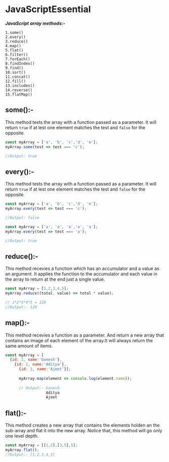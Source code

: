 # JavaScriptEssential
_**JavaScript array methods:-**_
```
1.some()
2.every()
3.reduce()
4.map()
5.flat()
6.filter()
7.forEach()
8.findIndex()
9.find()
10.sort()
11.concat()
12.fill()
13.includes()
14.reverse()
15.flatMap()
```
## some():-
This method tests the array with a function passed as a parameter. It will return ```true``` if at lest one element matches the test and ```false``` for the opposite.
```javascript
const myArray = ['a', 'b', 'c','d', 'e'];
myArray.some(test => test === 'c');

//Output: true
```
## every():-
This method tests the array with a function passed as a parameter. It will return ```true``` if at lest one element matches the test and ```false``` for the opposite.
```javascript
const myArray = ['a', 'b', 'c','d', 'e'];
myArray.every(test => test === 'c');

//Output: false

const myArray = ['a', 'a', 'a','a', 'a'];
myArray.every(test => test === 'a');

//Output: true
```
## reduce():-
This method recevies a function which has an accumulator and a value as an argument. It applies the function to the accumulator and each value in the array to return at the end just a single value.

```javascript
const myArray = [1,2,3,4,5];
myArray.reduce((total, value) => total * value);

// 1*2*3*4*5 = 120
//Output:- 120
```
## map():-
This method recevies a function as a parameter. And return a new array that contains an image of each element of the array.It will always return the same amount of items.
```javascript
const myArray = [
  {id: 1, name:'Ganesh'},
    {id: 2, name:'Aditya'},
      {id: 3, name:'Ajeet'}];
      
      myArray.map(element => console.log(element.name));
      
      // Output:- Ganesh
                  Aditya
                  Ajeet
  ```
  ## flat():-
  This method creates a new array that contains the elements holden an the sub-array and flat it into the new array. Notice that, this     method will go only one level depth.
  ```javascript
  const myArray = [[1,2],[3,5],5];
  myArray.flat();
  //Output:- [1,2,3,4,5]
```
  


